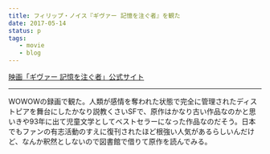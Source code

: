 ```yaml
---
title: フィリップ・ノイス『ギヴァー 記憶を注ぐ者』を観た
date: 2017-05-14
status: p
tags:
   - movie
   - blog
---
```


[映画「ギヴァー 記憶を注ぐ者」公式サイト](http://giver-movie.com/)

---

WOWOWの録画で観た。人類が感情を奪われた状態で完全に管理されたディストピアを舞台にしたかなり説教くさいSFで、原作はかなり古い作品なのかと思いきや93年に出て児童文学としてベストセラーになった作品なのだそう。日本でもファンの有志活動のすえに復刊されたほど根強い人気があるらしいんだけど、なんか釈然としないので図書館で借りて原作を読んでみる。
